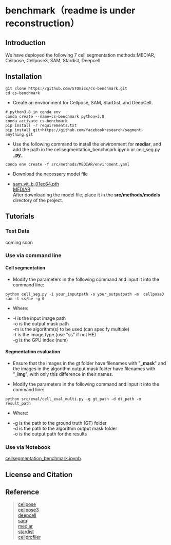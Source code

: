 # benchmark（readme is under reconstruction）

## Introduction

We have deployed the following 7 cell segmentation methods:MEDIAR, Cellpose, Cellpose3, SAM,  Stardist, Deepcell

## Installation


```
git clone https://github.com/STOmics/cs-benchmark.git  
cd cs-benchmark 
```
- Create an environment for Cellpose, SAM, StarDist, and DeepCell.
```
# python3.8 in conda env
conda create --name=cs-benchmark python=3.8
conda activate cs-benchmark
pip install -r requirements.txt
pip install git+https://github.com/facebookresearch/segment-anything.git
```

- Use the following command to install the environment for **mediar**, and add the path in the cellsegmentation_benchmark.ipynb or cell_seg.py  **\_py_**  
```
conda env create -f src/methods/MEDIAR/enviroment.yaml
```
- Download the necessary model file

- [sam_vit_b_01ec64.pth](https://dl.fbaipublicfiles.com/segment_anything/sam_vit_b_01ec64.pth)  
[MEDIAR](https://drive.google.com/drive/folders/1eZLGuQkxF5ouBgTA2UuH0beLcm635ADS)  
After downloading the model file, place it in the **src/methods/models** directory of the project.

## Tutorials
### Test Data
coming soon
### Use via command line
#### Cell segmentation
- Modify the parameters in the following command and input it into the command line:  
```
python cell_seg.py -i your_inputpath -o your_outputpath -m  cellpose3 sam -t ss/he -g 0  
```
- Where:

- -i is the input image path  
-o is the output mask path  
-m is the algorithm(s) to be used (can specify multiple)  
-t is the image type (use "ss" if not HE)  
-g is the GPU index (num)  
#### Segmentation evaluation
- Ensure that the images in the gt folder have filenames with "**_mask**" and the images in the algorithm output mask folder have filenames with "**_img**", with only this difference in their names.   
  
- Modify the parameters in the following command and input it into the command line:
```
python src/eval/cell_eval_multi.py -g gt_path -d dt_path -o result_path
```
- Where:

- -g is the path to the ground truth (GT) folder  
-d is the path to the algorithm output mask folder  
-o is the output path for the results  

### Use via Notebook
[cellsegmentation_benchmark.ipynb](https://github.com/STOmics/cs-benchmark/blob/main/cellsegmentation_benchmark.ipynb)

## License and Citation


## Reference
> [cellpose](https://github.com/MouseLand/cellpose)  
> [cellpose3](https://github.com/MouseLand/cellpose)  
> [deepcell](https://github.com/vanvalenlab/deepcell-tf)   
> [sam](https://github.com/facebookresearch/segment-anything)   
> [mediar](https://github.com/Lee-Gihun/MEDIAR)   
> [stardist](https://github.com/stardist/stardist)   
> [cellprofiler](https://github.com/CellProfiler)   
